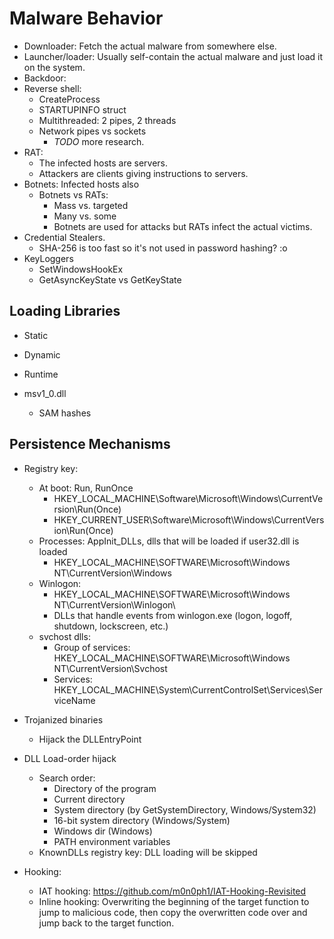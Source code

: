 # Malware Behavior

- Downloader: Fetch the actual malware from somewhere else.
- Launcher/loader: Usually self-contain the actual malware and just load it on the system.
- Backdoor:
- Reverse shell:
    - CreateProcess
    - STARTUPINFO struct
    - Multithreaded: 2 pipes, 2 threads
    - Network pipes vs sockets
        - *TODO* more research.
- RAT:
    - The infected hosts are servers.
    - Attackers are clients giving instructions to servers.
- Botnets: Infected hosts also
    - Botnets vs RATs:
        - Mass vs. targeted
        - Many vs. some
        - Botnets are used for attacks but RATs infect the actual victims.
- Credential Stealers.
    - SHA-256 is too fast so it's not used in password hashing? :o
- KeyLoggers
    - SetWindowsHookEx
    - GetAsyncKeyState vs GetKeyState

## Loading Libraries

- Static
- Dynamic
- Runtime

- msv1_0.dll
    - SAM hashes

## Persistence Mechanisms

- Registry key:
    - At boot: Run, RunOnce
        - HKEY_LOCAL_MACHINE\Software\Microsoft\Windows\CurrentVersion\Run(Once)
        - HKEY_CURRENT_USER\Software\Microsoft\Windows\CurrentVersion\Run(Once)
    - Processes: AppInit_DLLs, dlls that will be loaded if user32.dll is loaded
        - HKEY_LOCAL_MACHINE\SOFTWARE\Microsoft\Windows NT\CurrentVersion\Windows
    - Winlogon:
        - HKEY_LOCAL_MACHINE\SOFTWARE\Microsoft\Windows NT\CurrentVersion\Winlogon\
        - DLLs that handle events from winlogon.exe (logon, logoff, shutdown, lockscreen, etc.)
    - svchost dlls:
        - Group of services: HKEY_LOCAL_MACHINE\SOFTWARE\Microsoft\Windows NT\CurrentVersion\Svchost
        - Services: HKEY_LOCAL_MACHINE\System\CurrentControlSet\Services\ServiceName

- Trojanized binaries
    - Hijack the DLLEntryPoint
- DLL Load-order hijack
    - Search order:
        - Directory of the program
        - Current directory
        - System directory (by GetSystemDirectory, Windows/System32)
        - 16-bit system directory (Windows/System)
        - Windows dir (Windows)
        - PATH environment variables
    - KnownDLLs registry key: DLL loading will be skipped
- Hooking:
    - IAT hooking: https://github.com/m0n0ph1/IAT-Hooking-Revisited
    - Inline hooking: Overwriting the beginning of the target function to jump to malicious code, then copy the overwritten code over and jump back to the target function.